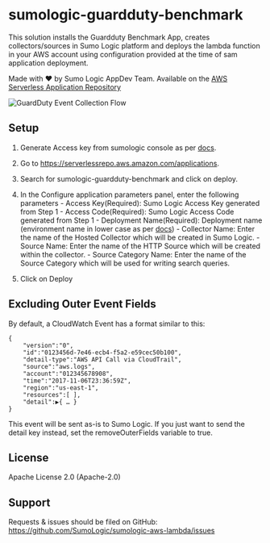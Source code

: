 # sumologic-guardduty-benchmark

This solution installs the Guardduty Benchmark App, creates collectors/sources in Sumo Logic platform and deploys the lambda function in your AWS account using configuration provided at the time of sam application deployment.


Made with ❤️ by Sumo Logic AppDev Team. Available on the [AWS Serverless Application Repository](https://aws.amazon.com/serverless)

![GuardDuty Event Collection Flow](https://s3.amazonaws.com/appdev-cloudformation-templates/sumologic-guardduty-evetns-processor.png)

## Setup
1. Generate Access key from sumologic console as per [docs](https://help.sumologic.com/Manage/Security/Access-Keys#Create_an_access_key).

2. Go to https://serverlessrepo.aws.amazon.com/applications.
3. Search for sumologic-guardduty-benchmark and click on deploy.
4. In the Configure application parameters panel, enter the following parameters
        - Access Key(Required): Sumo Logic Access Key generated from Step 1
        - Access Code(Required): Sumo Logic Access Code generated from Step 1
        - Deployment Name(Required): Deployment name (environment name in lower case as per [docs](https://help.sumologic.com/APIs/General-API-Information/Sumo-Logic-Endpoints-and-Firewall-Security))
        - Collector Name: Enter the name of the Hosted Collector which will be created in Sumo Logic.
        - Source Name: Enter the name of the HTTP Source which will be created within the collector.
        - Source Category Name: Enter the name of the Source Category which will be used for writing search queries.
5. Click on Deploy


## Excluding Outer Event Fields

By default, a CloudWatch Event has a format similar to this:
```
{
    "version":"0",
    "id":"0123456d-7e46-ecb4-f5a2-e59cec50b100",
    "detail-type":"AWS API Call via CloudTrail",
    "source":"aws.logs",
    "account":"012345678908",
    "time":"2017-11-06T23:36:59Z",
    "region":"us-east-1",
    "resources":[ ],
    "detail":▶{ … }
}
```
This event will be sent as-is to Sumo Logic. If you just want to send the detail key instead, set the removeOuterFields variable to true.


## License

Apache License 2.0 (Apache-2.0)


## Support
Requests & issues should be filed on GitHub: https://github.com/SumoLogic/sumologic-aws-lambda/issues

